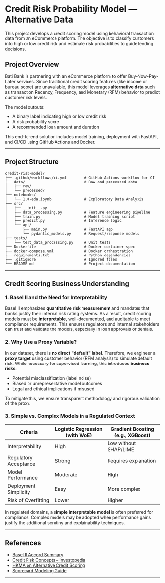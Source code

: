 # Credit Risk Probability Model — Alternative Data

This project develops a credit scoring model using behavioral transaction data from an eCommerce platform. The objective is to classify customers into high or low credit risk and estimate risk probabilities to guide lending decisions.

## Project Overview

Bati Bank is partnering with an eCommerce platform to offer Buy-Now-Pay-Later services. Since traditional credit scoring features (like income or bureau score) are unavailable, this model leverages **alternative data** such as transaction Recency, Frequency, and Monetary (RFM) behavior to predict customer risk levels.

The model outputs:
- A binary label indicating high or low credit risk
- A risk probability score
- A recommended loan amount and duration

This end-to-end solution includes model training, deployment with FastAPI, and CI/CD using GitHub Actions and Docker.

---

## Project Structure
```
credit-risk-model/
├── .github/workflows/ci.yml        # GitHub Actions workflow for CI
├── data/                           # Raw and processed data
│   ├── raw/
│   └── processed/
├── notebooks/
│   └── 1.0-eda.ipynb               # Exploratory Data Analysis
├── src/
│   ├── __init__.py
│   ├── data_processing.py          # Feature engineering pipeline
│   ├── train.py                    # Model training script
│   ├── predict.py                  # Inference logic
│   └── api/
│       ├── main.py                 # FastAPI app
│       └── pydantic_models.py      # Request/response models
├── tests/
│   └── test_data_processing.py     # Unit tests
├── Dockerfile                      # Docker container spec
├── docker-compose.yml              # Docker orchestration
├── requirements.txt                # Python dependencies
├── .gitignore                      # Ignored files
└── README.md                       # Project documentation
```

---

## Credit Scoring Business Understanding

### 1. Basel II and the Need for Interpretability
Basel II emphasizes **quantitative risk measurement** and mandates that banks justify their internal risk rating systems. As a result, credit scoring models must be **interpretable**, well-documented, and auditable to meet compliance requirements. This ensures regulators and internal stakeholders can trust and validate the models, especially in loan approvals or denials.

### 2. Why Use a Proxy Variable?
In our dataset, there is **no direct "default" label**. Therefore, we engineer a **proxy target** using customer behavior (RFM analysis) to simulate default risk. While necessary for supervised learning, this introduces **business risks**:
- Potential misclassification (label noise)
- Biased or unrepresentative model outcomes
- Legal and ethical implications if misused

To mitigate this, we ensure transparent methodology and rigorous validation of the proxy.

### 3. Simple vs. Complex Models in a Regulated Context
| Criteria                  | Logistic Regression (with WoE)   | Gradient Boosting (e.g., XGBoost) |
|--------------------------|----------------------------------|-----------------------------------|
| Interpretability         | High                             | Low without SHAP/LIME             |
| Regulatory Acceptance    | Strong                           | Requires explanation              |
| Model Performance        | Moderate                         | High                              |
| Deployment Simplicity    | Easy                             | More complex                      |
| Risk of Overfitting      | Lower                            | Higher                            |

In regulated domains, a **simple interpretable model** is often preferred for compliance. Complex models may be adopted when performance gains justify the additional scrutiny and explainability techniques.

---

## References
- [Basel II Accord Summary](https://fastercapital.com/content/Basel-Accords--What-They-Are-and-How-They-Affect-Credit-Risk-Management.html)
- [Credit Risk Concepts – Investopedia](https://www.investopedia.com/terms/c/creditrisk.asp)
- [HKMA on Alternative Credit Scoring](https://www.hkma.gov.hk/media/eng/doc/key-functions/financial-infrastructure/alternative_credit_scoring.pdf)
- [Scorecard Modeling Guide](https://towardsdatascience.com/how-to-develop-a-credit-risk-model-and-scorecard-91335fc01f03)

---


